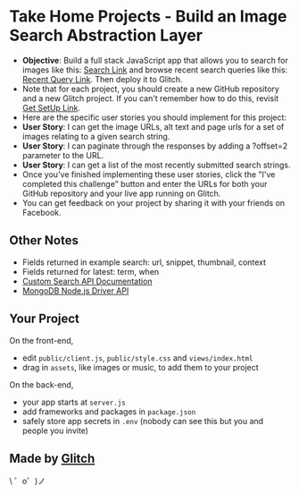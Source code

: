 Take Home Projects - Build an Image Search Abstraction Layer
=================

- **Objective**: Build a full stack JavaScript app that allows you to search for images like this: [Search Link](https://cryptic-ridge-9197.herokuapp.com/api/imagesearch/lolcats%20funny?offset=10) and browse recent search queries like this: [Recent Query Link](https://cryptic-ridge-9197.herokuapp.com/api/latest/imagesearch/). Then deploy it to Glitch.
- Note that for each project, you should create a new GitHub repository and a new Glitch project. If you can't remember how to do this, revisit [Get SetUp Link](https://freecodecamp.org/challenges/get-set-for-our-api-development-projects).
- Here are the specific user stories you should implement for this project:
- **User Story**: I can get the image URLs, alt text and page urls for a set of images relating to a given search string.
- **User Story**: I can paginate through the responses by adding a ?offset=2 parameter to the URL.
- **User Story**: I can get a list of the most recently submitted search strings.
- Once you've finished implementing these user stories, click the "I've completed this challenge" button and enter the URLs for both your GitHub repository and your live app running on Glitch.
- You can get feedback on your project by sharing it with your friends on Facebook.

Other Notes
-----------

- Fields returned in example search: url, snippet, thumbnail, context
- Fields returned for latest: term, when
- [Custom Search API Documentation](https://developers.google.com/custom-search/v1/cse/list#request)
- [MongoDB Node.js Driver API](http://mongodb.github.io/node-mongodb-native/3.1/api)

Your Project
------------

On the front-end,
- edit `public/client.js`, `public/style.css` and `views/index.html`
- drag in `assets`, like images or music, to add them to your project

On the back-end,
- your app starts at `server.js`
- add frameworks and packages in `package.json`
- safely store app secrets in `.env` (nobody can see this but you and people you invite)


Made by [Glitch](https://glitch.com/)
-------------------

\ ゜o゜)ノ
